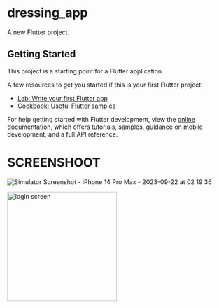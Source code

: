 # dressing_app

A new Flutter project.

## Getting Started

This project is a starting point for a Flutter application.

A few resources to get you started if this is your first Flutter project:

- [Lab: Write your first Flutter app](https://docs.flutter.dev/get-started/codelab)
- [Cookbook: Useful Flutter samples](https://docs.flutter.dev/cookbook)

For help getting started with Flutter development, view the
[online documentation](https://docs.flutter.dev/), which offers tutorials,
samples, guidance on mobile development, and a full API reference.

# SCREENSHOOT

![Simulator Screenshot - iPhone 14 Pro Max - 2023-09-22 at 02 19 36](https://github.com/mo7amed4522/dressing_app/assets/73290576/5f70a1de-20ad-4703-80b5-8e551bb5be27)

<p>
<img src="https://github.com/mo7amed4522/dressing_app/assets/73290576/5f70a1de-20ad-4703-80b5-8e551bb5be27" alt="login screen" width = "250" >
</p>
